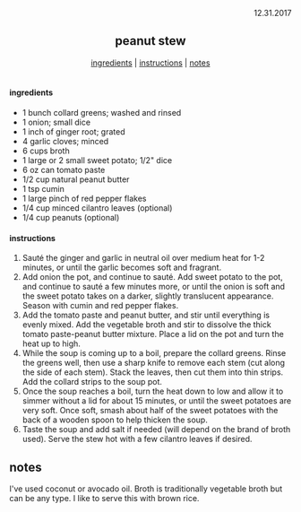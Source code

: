 <p align="right">12.31.2017</p>

<h2 align="center">peanut stew</h2>

<div align="center">
  <a href="#ingredients">ingredients</a> | 
  <a href="#instructions">instructions</a> | 
  <a href="#notes">notes</a>
</div>
<br>

#### ingredients
- 1 bunch collard greens; washed and rinsed
- 1 onion; small dice
- 1 inch of ginger root; grated
- 4 garlic cloves; minced
- 6 cups broth
- 1 large or 2 small sweet potato; 1/2" dice
- 6 oz can tomato paste
- 1/2 cup natural peanut butter
- 1 tsp cumin
- 1 large pinch of red pepper flakes
- 1/4 cup minced cilantro leaves (optional)
- 1/4 cup peanuts (optional)

#### instructions
1. Sauté the ginger and garlic in neutral oil over medium heat for 1-2 minutes, or until the garlic becomes soft and fragrant. 
2. Add onion the pot, and continue to sauté. Add sweet potato to the pot, and continue to sauté a few minutes more, or until the onion is soft and the sweet potato takes on a darker, slightly translucent appearance. Season with cumin and red pepper flakes. 
3. Add the tomato paste and peanut butter, and stir until everything is evenly mixed. Add the vegetable broth and stir to dissolve the thick tomato paste-peanut butter mixture. Place a lid on the pot and turn the heat up to high. 
4. While the soup is coming up to a boil, prepare the collard greens. Rinse the greens well, then use a sharp knife to remove each stem (cut along the side of each stem). Stack the leaves, then cut them into thin strips. Add the collard strips to the soup pot. 
5. Once the soup reaches a boil, turn the heat down to low and allow it to simmer without a lid for about 15 minutes, or until the sweet potatoes are very soft. Once soft, smash about half of the sweet potatoes with the back of a wooden spoon to help thicken the soup. 
6. Taste the soup and add salt if needed (will depend on the brand of broth used). Serve the stew hot with a few cilantro leaves if desired.

## notes
I've used coconut or avocado oil. Broth is traditionally vegetable broth but can be any type.  I like to serve this with brown rice.

